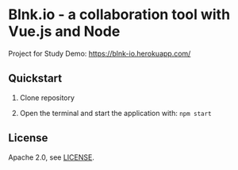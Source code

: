# Blnk.io - a collaboration tool with Vue.js and Node

Project for Study
Demo: https://blnk-io.herokuapp.com/

## Quickstart
1. Clone repository

2. Open the terminal and start the application with:
`npm start`


## License
Apache 2.0, see [LICENSE](LICENSE).
